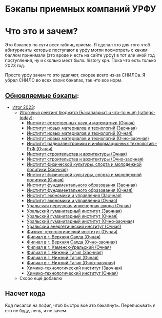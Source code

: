 
# Бэкапы приемных компаний УРФУ

# Что это и зачем?

Это бэкапер по сути всех таблиц приема. Я сделал это для того чтоб абитуриенты которые поступают в урфу могли посмотреть с каким баллом принимали (это вроде и есть на сайте урфу) в тот или иной год поступления, ну и сколько мест было. history крч. Пока что есть только 2023 год.

Просто урфу зачем то это удаляют, скорее всего из-за СНИЛСа. Я убрал СНИЛС во всех своих бэкапах, так что все норм.

## [Обновляемые бэкапы](https://github.com/ve3xone/urfu-backup-company/tree/history):

- [Итог 2023](https://github.com/ve3xone/urfu-backup-company/tree/history/itog_2023):
    - [Итоговый рейтинг бюджета (Бакалавриат и что-то ещё) [ratings-today]](https://github.com/ve3xone/urfu-backup-company/tree/history/itog_2023/ratings-today/03-08-2023/HTML):
        - [Институт естественных наук и математики (Очная)](https://ve3xone.github.io/urfu-backup-company/itog_2023/ratings-today/03-08-2023/HTML/Институт%20естественных%20наук%20и%20математики__Очная__03-08-2023__18-11-18.html)
        - [Институт новых материалов и технологий (Заочная)](https://ve3xone.github.io/urfu-backup-company/itog_2023/ratings-today/03-08-2023/HTML/Институт%20новых%20материалов%20и%20технологий__Заочная__03-08-2023__18-08-52.html)
        - [Институт новых материалов и технологий (Очная)](https://ve3xone.github.io/urfu-backup-company/itog_2023/ratings-today/03-08-2023/HTML/Институт%20новых%20материалов%20и%20технологий__Очная__03-08-2023__18-11-17.html)
        - [Институт новых материалов и технологий (Очно-заочная)](https://ve3xone.github.io/urfu-backup-company/itog_2023/ratings-today/03-08-2023/HTML/Институт%20новых%20материалов%20и%20технологий__Очно-заочная__03-08-2023__18-10-50.html)
        - [Институт радиоэлектроники и информационных технологий - РтФ (Очная)](https://ve3xone.github.io/urfu-backup-company/itog_2023/ratings-today/03-08-2023/HTML/Институт%20радиоэлектроники%20и%20информационных%20технологий%20-%20РтФ__Очная__03-08-2023__18-11-18.html)
        - [Институт строительства и архитектуры (Очная)](https://ve3xone.github.io/urfu-backup-company/itog_2023/ratings-today/03-08-2023/HTML/Институт%20строительства%20и%20архитектуры__Очная__03-08-2023__18-11-18.html)
        - [Институт строительства и архитектуры (Очно-заочная)](https://ve3xone.github.io/urfu-backup-company/itog_2023/ratings-today/03-08-2023/HTML/Институт%20строительства%20и%20архитектуры__Очно-заочная__03-08-2023__18-10-50.html)
        - [Институт физической культуры, спорта и молодежной политики (Заочная)](https://ve3xone.github.io/urfu-backup-company/itog_2023/ratings-today/03-08-2023/HTML/Институт%20физической%20культуры,%20спорта%20и%20молодежной%20политики__Заочная__03-08-2023__18-08-52.html)
        - [Институт физической культуры, спорта и молодежной политики (Очная)](https://ve3xone.github.io/urfu-backup-company/itog_2023/ratings-today/03-08-2023/HTML/Институт%20физической%20культуры,%20спорта%20и%20молодежной%20политики__Очная__03-08-2023__18-11-17.html)
        - [Институт фундаментального образования (Заочная)](https://ve3xone.github.io/urfu-backup-company/itog_2023/ratings-today/03-08-2023/HTML/Институт%20фундаментального%20образования__Заочная__03-08-2023__18-08-52.html)
        - [Институт фундаментального образования (Очная)](https://ve3xone.github.io/urfu-backup-company/itog_2023/ratings-today/03-08-2023/HTML/Институт%20фундаментального%20образования__Очная__03-08-2023__18-11-18.html)
        - [Институт экономики и управления (Заочная)](https://ve3xone.github.io/urfu-backup-company/itog_2023/ratings-today/03-08-2023/HTML/Институт%20экономики%20и%20управления__Заочная__03-08-2023__18-08-52.html)
        - [Институт экономики и управления (Очная)](https://ve3xone.github.io/urfu-backup-company/itog_2023/ratings-today/03-08-2023/HTML/Институт%20экономики%20и%20управления__Очная__03-08-2023__18-11-18.html)
        - [Уральская передовая инженерная школа (Очная)](https://ve3xone.github.io/urfu-backup-company/itog_2023/ratings-today/03-08-2023/HTML/Уральская%20передовая%20инженерная%20школа__Очная__03-08-2023__18-11-18.html)
        - [Уральский гуманитарный институт (Заочная)](https://ve3xone.github.io/urfu-backup-company/itog_2023/ratings-today/03-08-2023/HTML/Уральский%20гуманитарный%20институт__Заочная__03-08-2023__18-08-52.html)
        - [Уральский гуманитарный институт (Очная)](https://ve3xone.github.io/urfu-backup-company/itog_2023/ratings-today/03-08-2023/HTML/Уральский%20гуманитарный%20институт__Очная__03-08-2023__18-11-18.html)
        - [Уральский гуманитарный институт (Очно-заочная)](https://ve3xone.github.io/urfu-backup-company/itog_2023/ratings-today/03-08-2023/HTML/Уральский%20гуманитарный%20институт__Очно-заочная__03-08-2023__18-10-50.html)
        - [Уральский энергетический институт (Очная)](https://ve3xone.github.io/urfu-backup-company/itog_2023/ratings-today/03-08-2023/HTML/Уральский%20энергетический%20институт__Очная__03-08-2023__18-11-19.html)
        - [Физико-технологический институт (Очная)](https://ve3xone.github.io/urfu-backup-company/itog_2023/ratings-today/03-08-2023/HTML/Физико-технологический%20институт__Очная__03-08-2023__18-11-18.html)
        - [Филиал в г. Верхняя Салда (Очная)](https://ve3xone.github.io/urfu-backup-company/itog_2023/ratings-today/03-08-2023/HTML/Филиал%20в%20г.%20Верхняя%20Салда__Очная__03-08-2023__18-11-18.html)
        - [Филиал в г. Верхняя Салда (Очно-заочная)](https://ve3xone.github.io/urfu-backup-company/itog_2023/ratings-today/03-08-2023/HTML/Филиал%20в%20г.%20Верхняя%20Салда__Очно-заочная__03-08-2023__18-10-50.html)
        - [Филиал в г. Каменск-Уральский (Очная)](https://ve3xone.github.io/urfu-backup-company/itog_2023/ratings-today/03-08-2023/HTML/Филиал%20в%20г.%20Каменск-Уральский__Очная__03-08-2023__18-11-18.html)
        - [Филиал в г. Нижний Тагил (Заочная)](https://ve3xone.github.io/urfu-backup-company/itog_2023/ratings-today/03-08-2023/HTML/Филиал%20в%20г.%20Нижний%20Тагил__Заочная__03-08-2023__18-08-52.html)
        - [Филиал в г. Нижний Тагил (Очная)](https://ve3xone.github.io/urfu-backup-company/itog_2023/ratings-today/03-08-2023/HTML/Филиал%20в%20г.%20Нижний%20Тагил__Очная__03-08-2023__18-11-17.html)
        - [Филиал в г. Нижний Тагил (Очно-заочная)](https://ve3xone.github.io/urfu-backup-company/itog_2023/ratings-today/03-08-2023/HTML/Филиал%20в%20г.%20Нижний%20Тагил__Очно-заочная__03-08-2023__18-10-50.html)
        - [Химико-технологический институт (Заочная)](https://ve3xone.github.io/urfu-backup-company/itog_2023/ratings-today/03-08-2023/HTML/Химико-технологический%20институт__Заочная__03-08-2023__18-08-52.html)
        - [Химико-технологический институт (Очная)](https://ve3xone.github.io/urfu-backup-company/itog_2023/ratings-today/03-08-2023/HTML/Химико-технологический%20институт__Очная__03-08-2023__18-11-18.html)
    - Скоро ещё добавлю

## Насчет кода

Код писался на пофиг, чтоб быстро всё это бэкапнуть. Переписывать я его не буду, лень, и не зачем.